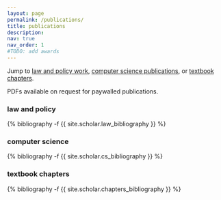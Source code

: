 ```yaml
---
layout: page
permalink: /publications/
title: publications
description:
nav: true
nav_order: 1
#TODO: add awards
---
```

<!-- _pages/publications.md -->

Jump to <a href="#law">law and policy work</a>, <a href="#cs">computer science publications</a>,  or <a href="#chapters">textbook chapters</a>.

PDFs available on request for paywalled publications.

<div class="publications">
<h3 id="law">law and policy</h3>
{% bibliography -f {{ site.scholar.law_bibliography }} %}
</div>


<h3 id="cs">computer science</h3>
<div class="publications">

{% bibliography -f {{ site.scholar.cs_bibliography }} %}

</div>



<h3 id="chapters">textbook chapters</h3>
<div class="publications">

{% bibliography -f {{ site.scholar.chapters_bibliography }} %}

</div>